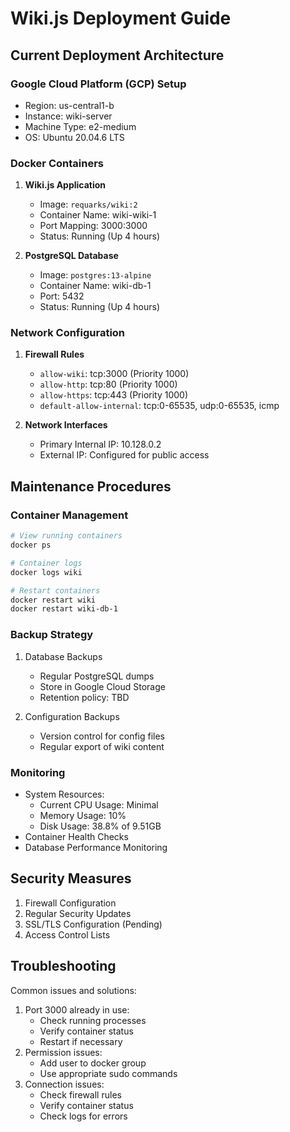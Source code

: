 # Wiki.js Deployment Guide

## Current Deployment Architecture

### Google Cloud Platform (GCP) Setup
- Region: us-central1-b
- Instance: wiki-server
- Machine Type: e2-medium
- OS: Ubuntu 20.04.6 LTS

### Docker Containers
1. **Wiki.js Application**
   - Image: `requarks/wiki:2`
   - Container Name: wiki-wiki-1
   - Port Mapping: 3000:3000
   - Status: Running (Up 4 hours)

2. **PostgreSQL Database**
   - Image: `postgres:13-alpine`
   - Container Name: wiki-db-1
   - Port: 5432
   - Status: Running (Up 4 hours)

### Network Configuration
1. **Firewall Rules**
   - `allow-wiki`: tcp:3000 (Priority 1000)
   - `allow-http`: tcp:80 (Priority 1000)
   - `allow-https`: tcp:443 (Priority 1000)
   - `default-allow-internal`: tcp:0-65535, udp:0-65535, icmp

2. **Network Interfaces**
   - Primary Internal IP: 10.128.0.2
   - External IP: Configured for public access

## Maintenance Procedures

### Container Management
```bash
# View running containers
docker ps

# Container logs
docker logs wiki

# Restart containers
docker restart wiki
docker restart wiki-db-1
```

### Backup Strategy
1. Database Backups
   - Regular PostgreSQL dumps
   - Store in Google Cloud Storage
   - Retention policy: TBD

2. Configuration Backups
   - Version control for config files
   - Regular export of wiki content

### Monitoring
- System Resources:
  - Current CPU Usage: Minimal
  - Memory Usage: 10%
  - Disk Usage: 38.8% of 9.51GB
- Container Health Checks
- Database Performance Monitoring

## Security Measures
1. Firewall Configuration
2. Regular Security Updates
3. SSL/TLS Configuration (Pending)
4. Access Control Lists

## Troubleshooting
Common issues and solutions:
1. Port 3000 already in use:
   - Check running processes
   - Verify container status
   - Restart if necessary
2. Permission issues:
   - Add user to docker group
   - Use appropriate sudo commands
3. Connection issues:
   - Check firewall rules
   - Verify container status
   - Check logs for errors
